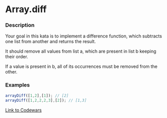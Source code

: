 # Array.diff

### Description

Your goal in this kata is to implement a difference function, which subtracts one list from another and returns the result.

It should remove all values from list a, which are present in list b keeping their order.

If a value is present in b, all of its occurrences must be removed from the other.

### Examples

```javascript
arrayDiff([1,2],[1]); // [2] 
arrayDiff([1,2,2,2,3],[2]); // [1,3] 
```

[Link to Codewars](https://www.codewars.com/kata/523f5d21c841566fde000009)